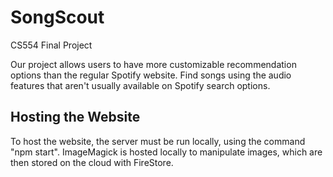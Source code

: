 # SongScout
CS554 Final Project

Our project allows users to have more customizable recommendation options than the regular Spotify website. Find songs using the audio features that aren't usually available on Spotify search options. 

## Hosting the Website
To host the website, the server must be run locally, using the command "npm start". ImageMagick is hosted locally to manipulate images, which are then stored on the cloud with FireStore.
